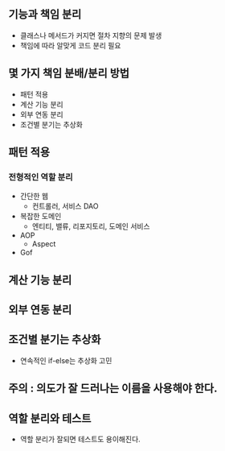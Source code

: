 ## 기능과 책임 분리

+ 클래스나 메서드가 커지면 절차 지향의 문제 발생
+ 책임에 따라 알맞게 코드 분리 필요

## 몇 가지 책임 분배/분리 방법
+ 패턴 적용
+ 계산 기능 분리
+ 외부 연동 분리
+ 조건별 분기는 추상화

## 패턴 적용
### 전형적인 역할 분리
+ 간단한 웹
  - 컨트롤러, 서비스 DAO
+ 복잡한 도메인
  - 엔티티, 밸류, 리포지토리, 도메인 서비스
+ AOP
  - Aspect
+ Gof

## 계산 기능 분리

## 외부 연동 분리

## 조건별 분기는 추상화
+ 연속적인 if-else는 추상화 고민

## 주의 : 의도가 잘 드러나는 이름을 사용해야 한다.

## 역할 분리와 테스트
+ 역할 분리가 잘되면 테스트도 용이해진다.
